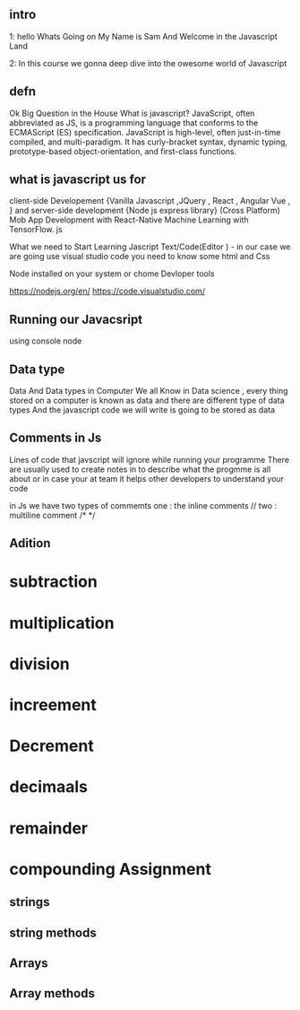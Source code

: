 ## intro

1: hello Whats Going on My Name is Sam And Welcome in the Javascript Land

2: In this course we gonna deep dive into the owesome world of Javascript

## defn

Ok Big Question in the House
What is javascript?
JavaScript, often abbreviated as JS, is a programming language that conforms to the ECMAScript (ES) specification. JavaScript is high-level, often just-in-time compiled, and multi-paradigm. It has curly-bracket syntax, dynamic typing, prototype-based object-orientation, and first-class functions.

## what is javascript us for

client-side Developement
{Vanilla Javascript ,JQuery , React , Angular Vue , }
and server-side development {Node js express library}
(Cross Platform) Mob App Development with React-Native
Machine Learning with TensorFlow. js

What we need to Start Learning Jascript
Text/Code(Editor ) - in our case we are going use visual studio code
you need to know some html and Css

Node installed on your system or chome Devloper tools

https://nodejs.org/en/
https://code.visualstudio.com/

## Running our Javacsript

using console
node

## Data type

Data And Data types in Computer
We all Know in Data science , every thing stored on a computer is known as data and there are different type of data types
And the javascript code we will write is going to be stored as data

## Comments in Js

Lines of code that javscript will ignore while running your programme
There are usually used to create notes in to describe what the progmme is all about or in case your at team it helps other developers to understand your code

in Js we have two types of commemts
one : the inline comments //
two : multiline comment /\* \*/

## Adition

# subtraction

# multiplication

# division

# increement

# Decrement

# decimaals

# remainder

# compounding Assignment

## strings

## string methods

## Arrays

## Array methods
